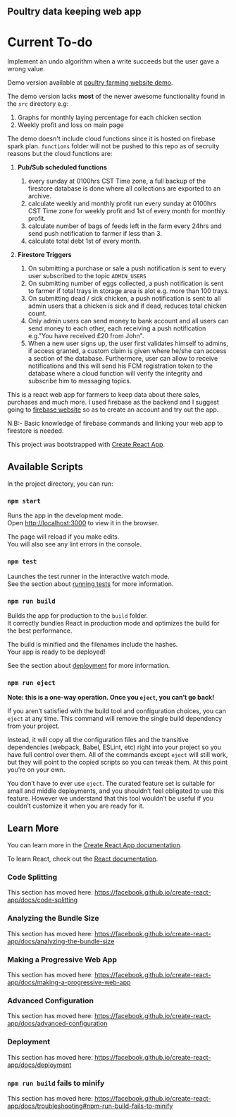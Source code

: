 ## Poultry data keeping web app

# Current To-do
Implement an undo algorithm when a write succeeds but the user gave a wrong value.

Demo version available at [poultry farming website demo](https://poultryfarmdummy.web.app/).

The demo version lacks **most** of the newer awesome functionality found in the `src` directory e.g:
1. Graphs for monthly laying percentage for each chicken section
1. Weekly profit and loss on main page


The demo doesn't include cloud functions since it is hosted on firebase spark plan. `functions` folder will not be pushed to this repo as of secruity reasons but the cloud functions are:
1. **Pub/Sub scheduled functions**
    
    1. every sunday at 0100hrs CST Time zone, a full backup of the firestore database is done where all collections are exported to an archive.
    1. calculate weekly and monthly profit run every sunday at 0100hrs CST Time zone for weekly profit and 1st of every month for monthly profit.
    1. calculate number of bags of feeds left in the farm every 24hrs and send push notification to farmer if less than 3.
    1. calculate total debt 1st of every month.
1. **Firestore Triggers**

    1. On submitting a purchase or sale a push notification is sent to every user subscribed to the topic `ADMIN_USERS`
    1. On submitting number of eggs collected, a push notification is sent to farmer if total trays in storage area is alot e.g. more than 100 trays.
    1. On submitting dead / sick chicken, a push notification is sent to all admin users that a chicken is sick and if dead, reduces total chicken count.
    1. Only admin users can send money to bank account and all users can send money to each other, each receiving a push notification e.g."You have received £20 from John".
    1. When a new user signs up, the user first validates himself to admins, if access granted, a custom claim is given where he/she can access a section of the database. Furthermore, user can allow to receive notifications and this will send his FCM registration token to the database where a cloud function will verify the integrity and subscribe him to messaging topics.

This is a react web app for farmers to keep data about there sales, purchases and much more. I used firebase as the backend and I suggest going to [firebase website](https://firebase.google.com/) so as to create an account and try out the app.

N.B:- Basic knowledge of firebase commands and linking your web app to firestore is needed.


This project was bootstrapped with [Create React App](https://github.com/facebook/create-react-app).

## Available Scripts

In the project directory, you can run:

### `npm start`

Runs the app in the development mode.<br />
Open [http://localhost:3000](http://localhost:3000) to view it in the browser.

The page will reload if you make edits.<br />
You will also see any lint errors in the console.

### `npm test`

Launches the test runner in the interactive watch mode.<br />
See the section about [running tests](https://facebook.github.io/create-react-app/docs/running-tests) for more information.

### `npm run build`

Builds the app for production to the `build` folder.<br />
It correctly bundles React in production mode and optimizes the build for the best performance.

The build is minified and the filenames include the hashes.<br />
Your app is ready to be deployed!

See the section about [deployment](https://facebook.github.io/create-react-app/docs/deployment) for more information.

### `npm run eject`

**Note: this is a one-way operation. Once you `eject`, you can’t go back!**

If you aren’t satisfied with the build tool and configuration choices, you can `eject` at any time. This command will remove the single build dependency from your project.

Instead, it will copy all the configuration files and the transitive dependencies (webpack, Babel, ESLint, etc) right into your project so you have full control over them. All of the commands except `eject` will still work, but they will point to the copied scripts so you can tweak them. At this point you’re on your own.

You don’t have to ever use `eject`. The curated feature set is suitable for small and middle deployments, and you shouldn’t feel obligated to use this feature. However we understand that this tool wouldn’t be useful if you couldn’t customize it when you are ready for it.

## Learn More

You can learn more in the [Create React App documentation](https://facebook.github.io/create-react-app/docs/getting-started).

To learn React, check out the [React documentation](https://reactjs.org/).

### Code Splitting

This section has moved here: https://facebook.github.io/create-react-app/docs/code-splitting

### Analyzing the Bundle Size

This section has moved here: https://facebook.github.io/create-react-app/docs/analyzing-the-bundle-size

### Making a Progressive Web App

This section has moved here: https://facebook.github.io/create-react-app/docs/making-a-progressive-web-app

### Advanced Configuration

This section has moved here: https://facebook.github.io/create-react-app/docs/advanced-configuration

### Deployment

This section has moved here: https://facebook.github.io/create-react-app/docs/deployment

### `npm run build` fails to minify

This section has moved here: https://facebook.github.io/create-react-app/docs/troubleshooting#npm-run-build-fails-to-minify

